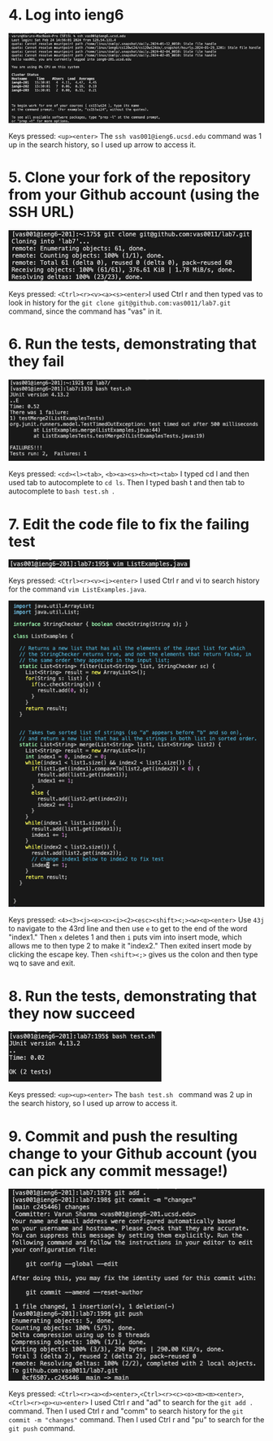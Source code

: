 # 4.  Log into ieng6
![Image](part4.png)

Keys pressed: ```<up><enter>```  The ```ssh vas001@ieng6.ucsd.edu``` command was 1 up in the search history, so I used up arrow to access it.
# 5. Clone your fork of the repository from your Github account (using the SSH URL)
![Image](part5.png)

Keys pressed: ```<Ctrl><r><v><a><s><enter>```I used Ctrl r and then typed vas to look in history for the ```git clone git@github.com:vas0011/lab7.git``` command, since the command has "vas" in it.
# 6. Run the tests, demonstrating that they fail
![Image](part6.png)

Keys pressed: ```<cd><l><tab>```, ```<b><a><s><h><t><tab>``` I typed cd l and then used tab to autocomplete to ```cd ls```. Then I typed bash t and then tab to autocomplete to ```bash test.sh ```.
# 7. Edit the code file to fix the failing test
![Image](part7.png)

Keys pressed: ```<Ctrl><r><v><i><enter>``` I used Ctrl r and vi to search history for the command ```vim ListExamples.java```. 

![Image](part72.png)

Keys pressed: ```<4><3><j><e><x><i><2><esc><shift><;><w><q><enter>``` Use ```43j``` to navigate to the 43rd line and then use ```e``` to get to the end of the word "index1." Then ```x``` deletes 1 and then ```i``` puts vim into insert mode, which allows me to then type 2 to make it "index2." Then exited insert mode by clicking the escape key. Then ```<shift><;>``` gives us the colon and then type wq to save and exit.

# 8. Run the tests, demonstrating that they now succeed
![Image](part8.png)

Keys pressed: ```<up><up><enter>``` The ```bash test.sh ``` command was 2 up in the search history, so I used up arrow to access it.
# 9. Commit and push the resulting change to your Github account (you can pick any commit message!)
![Image](part9.png)

Keys pressed: ```<Ctrl><r><a><d><enter>```,```<Ctrl><r><c><o><m><m><enter>```, ```<Ctrl><r><p><u><enter>``` I used Ctrl r and  "ad" to search for the ```git add .``` command. Then I used Ctrl r and "comm" to search history for the ```git commit -m "changes"``` command. Then I used Ctrl r and "pu" to search for the ```git push``` command.
